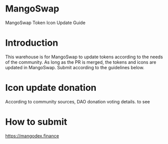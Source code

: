# MangoSwap
MangoSwap Token Icon Update Guide

# Introduction
This warehouse is for MangoSwap to update tokens according to the needs of the community. As long as the PR is merged, the tokens and icons are updated in MangoSwap. Submit according to the guidelines below.

# Icon update donation
According to community sources, DAO donation voting details. to see

# How to submit
https://mangodex.finance
